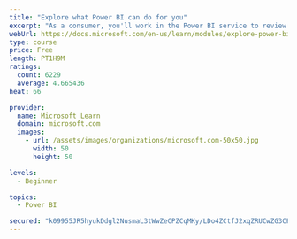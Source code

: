 ```yaml
---
title: "Explore what Power BI can do for you"
excerpt: "As a consumer, you'll work in the Power BI service to review and interact with content that has been shared with you. This module provides the foundational information that you need to work effectively in the Power BI service."
webUrl: https://docs.microsoft.com/en-us/learn/modules/explore-power-bi-service/
type: course
price: Free
length: PT1H9M
ratings:
  count: 6229
  average: 4.665436
heat: 66

provider:
  name: Microsoft Learn
  domain: microsoft.com
  images:
    - url: /assets/images/organizations/microsoft.com-50x50.jpg
      width: 50
      height: 50

levels:
  - Beginner

topics:
  - Power BI

secured: "k09955JR5hyukDdgl2NusmaL3tWwZeCPZCqMKy/LDo4ZCtfJ2xqZRUCwZG3CFExKtCoKtVzb2zimv17SZ4Xb7+DfaV73AnKOA4ZmpnMY23hzn8apDx24X2ub/+ySLnmZI5WGxp18VqeSJV4NpNfAH9ngRTXXKGr7MjXoRY4StjWEqlE4VIB/6kSC87z7ykjsXfVdwDSjA2J9jfXgkTFUMU0jvWhBI3JqsTui9/wPiB9VGL7P9D3YYTmTJSp69/yzvIkXmGBmm/gi6bmYeMn4xsFQaVhkcHqajAx0C19G9WkPAFnAvrfkvjuci08cQWeLTFQihP+PuMSKq0xTIZXDPACJTNL3IgBMpfi6uSb4yRGAUwgkX2ZJgCU2ETTtZ/YKhmqo9kiKgQnTCWpbzxAegQ==;N++alYLpN916HgSh7QIQgg=="
---
```


